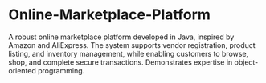 # Online-Marketplace-Platform
A robust online marketplace platform developed in Java, inspired by Amazon and AliExpress. The system supports vendor registration, product listing, and inventory management, while enabling customers to browse, shop, and complete secure transactions. Demonstrates expertise in object-oriented programming.
